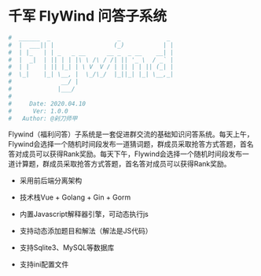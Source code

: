 # 千军 FlyWind 问答子系统 
```bash
#  ______  _                   _             _ 
#  |  ___|| |                 (_)           | |
#  | |_   | | _   _ __      __ _  _ __    __| |
#  |  _|  | || | | |\ \ /\ / /| || '_ \  / _` |
#  | |    | || |_| | \ V  V / | || | | || (_| |
#  \_|    |_| \__, |  \_/\_/  |_||_| |_| \__,_|
#              __/ |                           
#             |___/      
#
#     Date: 2020.04.10
#      Ver: 1.0.0
#   Author: @剁刀师甲      
```

Flywind（福利问答）子系统是一套促进群交流的基础知识问答系统。每天上午，Flywind会选择一个随机时间段发布一道猜词题，群成员采取抢答方式答题，首名答对成员可以获得Rank奖励。每天下午，Flywind会选择一个随机时间段发布一道计算题，群成员采取抢答方式答题，首名答对成员可以获得Rank奖励。

- 采用前后端分离架构
- 技术栈Vue + Golang + Gin + Gorm

- 内置Javascript解释器引擎，可动态执行js

- 支持动态添加题目和解法（解法是JS代码）

- 支持Sqlite3、MySQL等数据库

- 支持ini配置文件